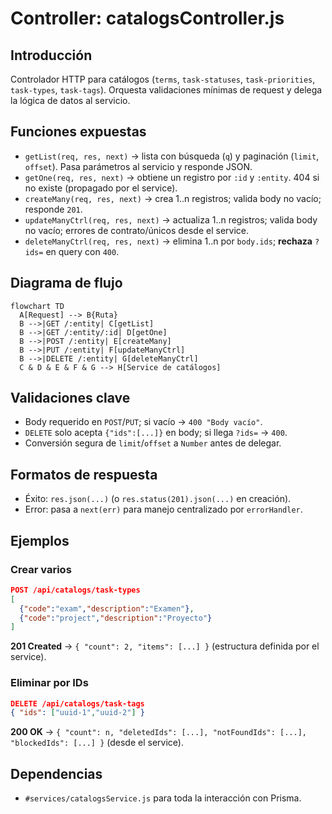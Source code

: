 # Controller: catalogsController.js

## Introducción

Controlador HTTP para catálogos (`terms`, `task-statuses`, `task-priorities`, `task-types`, `task-tags`). Orquesta validaciones mínimas de request y delega la lógica de datos al servicio.

## Funciones expuestas

- `getList(req, res, next)` → lista con búsqueda (`q`) y paginación (`limit`, `offset`). Pasa parámetros al servicio y responde JSON.
- `getOne(req, res, next)` → obtiene un registro por `:id` y `:entity`. 404 si no existe (propagado por el service).
- `createMany(req, res, next)` → crea 1..n registros; valida body no vacío; responde `201`.
- `updateManyCtrl(req, res, next)` → actualiza 1..n registros; valida body no vacío; errores de contrato/únicos desde el service.
- `deleteManyCtrl(req, res, next)` → elimina 1..n por `body.ids`; **rechaza** `?ids=` en query con `400`.

## Diagrama de flujo

```mermaid
flowchart TD
  A[Request] --> B{Ruta}
  B -->|GET /:entity| C[getList]
  B -->|GET /:entity/:id| D[getOne]
  B -->|POST /:entity| E[createMany]
  B -->|PUT /:entity| F[updateManyCtrl]
  B -->|DELETE /:entity| G[deleteManyCtrl]
  C & D & E & F & G --> H[Service de catálogos]
```

## Validaciones clave

- Body requerido en `POST`/`PUT`; si vacío → `400 "Body vacío"`.
- `DELETE` solo acepta `{"ids":[...]}` en body; si llega `?ids=` → `400`.
- Conversión segura de `limit`/`offset` a `Number` antes de delegar.

## Formatos de respuesta

- Éxito: `res.json(...)` (o `res.status(201).json(...)` en creación).
- Error: pasa a `next(err)` para manejo centralizado por `errorHandler`.

## Ejemplos

### Crear varios

```json
POST /api/catalogs/task-types
[
  {"code":"exam","description":"Examen"},
  {"code":"project","description":"Proyecto"}
]
```

**201 Created** → `{ "count": 2, "items": [...] }` (estructura definida por el service).

### Eliminar por IDs

```json
DELETE /api/catalogs/task-tags
{ "ids": ["uuid-1","uuid-2"] }
```

**200 OK** → `{ "count": n, "deletedIds": [...], "notFoundIds": [...], "blockedIds": [...] }` (desde el service).

## Dependencias

- `#services/catalogsService.js` para toda la interacción con Prisma.
